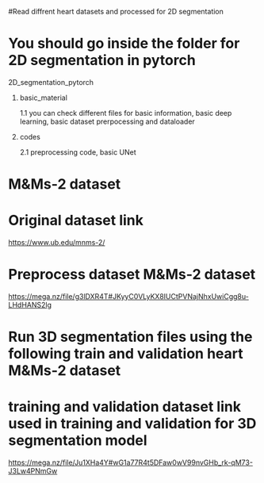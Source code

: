 #Read diffrent heart datasets and processed for 2D segmentation

# You should go inside the folder for 2D segmentation in pytorch
2D_segmentation_pytorch
 
 1. basic_material

    1.1 you can check different files for basic information, basic deep learning, basic dataset prerpocessing and dataloader
 
 3. codes

    2.1 preprocessing code, basic UNet
    


# M&Ms-2 dataset

# Original dataset link 

https://www.ub.edu/mnms-2/

# Preprocess dataset M&Ms-2 dataset

https://mega.nz/file/g3lDXR4T#JKyyC0VLyKX8IUCtPVNajNhxUwiCgg8u-LHdHANS2lg
# Run 3D segmentation files using the following train and validation heart M&Ms-2 dataset
# training and validation dataset link used in training and validation for 3D segmentation model
https://mega.nz/file/Ju1XHa4Y#wG1a77R4t5DFaw0wV99nvGHb_rk-qM73-J3Lw4PNmGw


